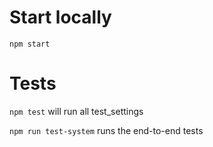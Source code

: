 # Start locally

`npm start`

# Tests

`npm test` will run all test_settings

`npm run test-system` runs the end-to-end tests
